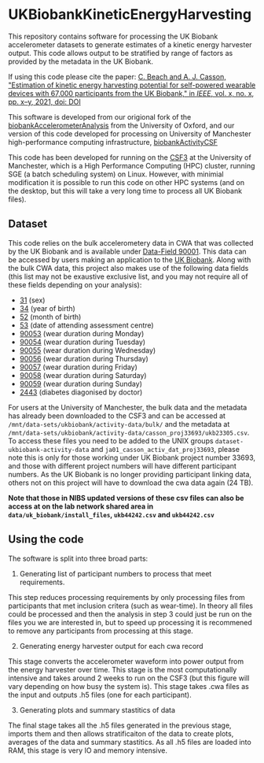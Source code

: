 # UKBiobankKineticEnergyHarvesting
This repository contains software for processing the UK Biobank accelerometer datasets to generate estimates of a kinetic energy harvester output. This code allows output to be stratified by range of factors as provided by the metadata in the UK Biobank.

If using this code please cite the paper:
[C. Beach and A. J. Casson, "Estimation of kinetic energy harvesting potential for self-powered wearable devices with 67,000 participants from the UK Biobank," in *IEEE*, vol. x, no. x, pp. x–y, 2021, doi: DOI](https://ieeexplore.ieee.org/xpl/RecentIssue.jsp?punumber=6221020)

This software is developed from our origional fork of the [biobankAccelerometerAnalysis](https://github.com/activityMonitoring/biobankAccelerometerAnalysis) from the University of Oxford, and our version of this code developed for processing on University of Manchester high-performance computing infrastructure, [biobankActivityCSF](https://github.com/CASSON-LAB/BiobankActivityCSF)

This code has been developed for running on the [CSF3](http://ri.itservices.manchester.ac.uk/csf3/) at the University of Manchester, which is a High Performance Computing (HPC) cluster, running SGE (a batch scheduling system) on Linux. However, with minimial modification it is possible to run this code on other HPC systems (and on the desktop, but this will take a very long time to process all UK Biobank files).

## Dataset
This code relies on the bulk accelerometery data in CWA that was collected by the UK Biobank and is available under [Data-Field 90001](https://biobank.ctsu.ox.ac.uk/crystal/field.cgi?id=90001). This data can be accessed by users making an application to the [UK Biobank](http://www.ukbiobank.ac.uk/using-the-resource/). Along with the bulk CWA data, this project also makes use of the following data fields (this list may not be exaustive exclusive list, and you may not require all of these fields depending on your analysis):
 - [31](https://biobank.ctsu.ox.ac.uk/crystal/field.cgi?id=31) (sex)
 - [34](https://biobank.ctsu.ox.ac.uk/crystal/field.cgi?id=34) (year of birth)
 - [52](https://biobank.ctsu.ox.ac.uk/crystal/field.cgi?id=52) (month of birth)
 - [53](https://biobank.ctsu.ox.ac.uk/crystal/field.cgi?id=53) (date of attending assessment centre)
 - [90053](https://biobank.ctsu.ox.ac.uk/crystal/field.cgi?id=90053) (wear duration during Monday)
 - [90054](https://biobank.ctsu.ox.ac.uk/crystal/field.cgi?id=90054) (wear duration during Tuesday)
 - [90055](https://biobank.ctsu.ox.ac.uk/crystal/field.cgi?id=90055) (wear duration during Wednesday)
 - [90056](https://biobank.ctsu.ox.ac.uk/crystal/field.cgi?id=90056) (wear duration during Thursday)
 - [90057](https://biobank.ctsu.ox.ac.uk/crystal/field.cgi?id=90057) (wear duration during Friday)
 - [90058](https://biobank.ctsu.ox.ac.uk/crystal/field.cgi?id=90058) (wear duration during Saturday)
 - [90059](https://biobank.ctsu.ox.ac.uk/crystal/field.cgi?id=90059) (wear duration during Sunday)
 - [2443](https://biobank.ctsu.ox.ac.uk/crystal/field.cgi?id=2443) (diabetes diagonised by doctor)

For users at the University of Manchester, the bulk data and the metadata has already been downloaded to the CSF3 and can be accessed at `/mnt/data-sets/ukbiobank/activity-data/bulk/` and the metadata at `/mnt/data-sets/ukbiobank/activity-data/casson_proj33693/ukb23305.csv`. To access these files you need to be added to the UNIX groups `dataset-ukbiobank-activity-data` and `ja01_casson_activ_dat_proj33693`, please note this is only for those working under UK Biobank project number 33693, and those with different project numbers will have different participant numbers. As the UK Biobank is no longer providing participant linking data, others not on this project will have to download the cwa data again (24 TB).

**Note that those in NIBS updated versions of these csv files can also be access at on the lab network shared area in `data/uk_biobank/install_files`, `ukb44242.csv` and `ukb44242.csv`**

## Using the code
The software is split into three broad parts:
1. Generating list of participant numbers to process that meet requirements. 
  
  This step reduces processing requirements by only processing files from participants that met inclusion critera (such as wear-time). In theory all files could be processed and then the analysis in step 3 could just be run on the files you we are interested in, but to speed up processing it is recommened to remove any participants from processing at this stage.
  
2. Generating energy harvester output for each cwa record
  
  This stage converts the accelerometer waveform into power output from the energy harvester over time. This stage is the most computationally intensive and takes around 2 weeks to run on the CSF3 (but this figure will vary depending on how busy the system is). This stage takes .cwa files as the input and outputs .h5 files (one for each participant).
 
3. Generating plots and summary stastitics of data

  The final stage takes all the .h5 files generated in the previous stage, imports them and then allows stratificaiton of the data to create plots, averages of the data and summary stastitics. As all .h5 files are loaded into RAM, this stage is very IO and memory intensive.
  
